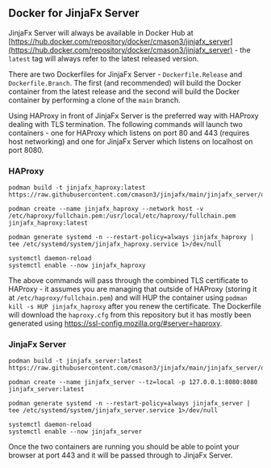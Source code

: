 ## Docker for JinjaFx Server

JinjaFx Server will always be available in Docker Hub at [https://hub.docker.com/repository/docker/cmason3/jinjafx_server](https://hub.docker.com/repository/docker/cmason3/jinjafx_server) - the `latest` tag will always refer to the latest released version.

There are two Dockerfiles for JinjaFx Server - `Dockerfile.Release` and `Dockerfile.Branch`. The first (and recommended) will build the Docker container from the latest release and the second will build the Docker container by performing a clone of the `main` branch.

Using HAProxy in front of JinjaFx Server is the preferred way with HAProxy dealing with TLS termination. The following commands will launch two containers - one for HAProxy which listens on port 80 and 443 (requires host networking) and one for JinjaFx Server which listens on localhost on port 8080.

### HAProxy

```
podman build -t jinjafx_haproxy:latest https://raw.githubusercontent.com/cmason3/jinjafx/main/jinjafx_server/docker/Dockerfile.HAProxy

podman create --name jinjafx_haproxy --network host -v /etc/haproxy/fullchain.pem:/usr/local/etc/haproxy/fullchain.pem jinjafx_haproxy:latest

podman generate systemd -n --restart-policy=always jinjafx_haproxy | tee /etc/systemd/system/jinjafx_haproxy.service 1>/dev/null

systemctl daemon-reload
systemctl enable --now jinjafx_haproxy
```

The above commands will pass through the combined TLS certificate to HAProxy - it assumes you are managing that outside of HAProxy (storing it at `/etc/haproxy/fullchain.pem`) and will HUP the container using `podman kill -s HUP jinjafx_haproxy` after you renew the certificate. The Dockerfile will download the `haproxy.cfg` from this repository but it has mostly been generated using https://ssl-config.mozilla.org/#server=haproxy.

### JinjaFx Server

```
podman build -t jinjafx_server:latest https://raw.githubusercontent.com/cmason3/jinjafx/main/jinjafx_server/docker/Dockerfile.Release

podman create --name jinjafx_server --tz=local -p 127.0.0.1:8080:8080 jinjafx_server:latest

podman generate systemd -n --restart-policy=always jinjafx_server | tee /etc/systemd/system/jinjafx_server.service 1>/dev/null

systemctl daemon-reload
systemctl enable --now jinjafx_server
```

Once the two containers are running you should be able to point your browser at port 443 and it will be passed through to JinjaFx Server.
